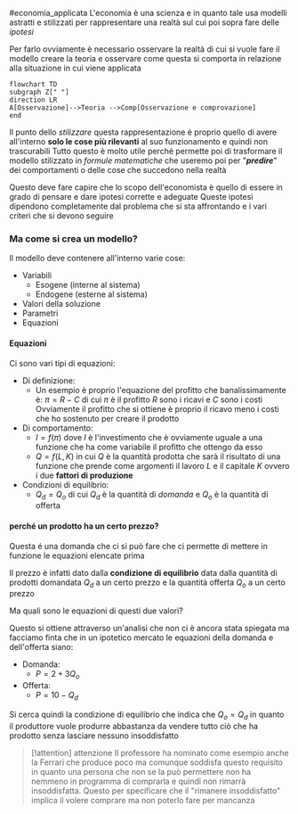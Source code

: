 #economia_applicata
L'economia è una scienza e in quanto tale usa modelli astratti e stilizzati per rappresentare una realtà sul cui poi sopra fare delle *ipotesi*

Per farlo ovviamente è necessario osservare la realtà di cui si vuole fare il modello creare la teoria e osservare come questa si comporta in relazione alla situazione in cui viene applicata

```mermaid
flowchart TD
subgraph Z[" "]
direction LR
A[Osservazione]-->Teoria -->Comp[Osservazione e comprovazione]
end
``` 

Il punto dello *stilizzare* questa rappresentazione è proprio quello di avere all'interno **solo le cose più rilevanti** al suo funzionamento e quindi non trascurabili
Tutto questo è molto utile perché permette poi di trasformare il modello stilizzato in *formule matematiche* che useremo poi per "***predire***" dei comportamenti o delle cose che succedono nella realtà

Questo deve fare capire che lo scopo dell'economista è quello di essere in grado di pensare e dare ipotesi corrette e adeguate
Queste ipotesi dipendono completamente dal problema che si sta affrontando e i vari criteri che si devono seguire

### Ma come si crea un modello?

Il modello deve contenere all'interno varie cose:
- Variabili
	- Esogene (interne al sistema)
	- Endogene (esterne al sistema)
- Valori della soluzione
- Parametri
- Equazioni

#### Equazioni
Ci sono vari tipi di equazioni:
- Di definizione:
  - Un esempio è proprio l'equazione del profitto che banalissimamente  è:
  $\pi=R-C$ di cui $\pi$ è il profitto $R$ sono i ricavi e $C$ sono i costi
  Ovviamente il profitto che si ottiene è proprio il ricavo meno i costi che ho sostenuto per creare il prodotto
- Di comportamento:
  - $I=f(\pi)$ dove $I$ è l'investimento che è ovviamente uguale a una funzione che ha come variabile il profitto che ottengo da esso
  - $Q=f(L,K)$ in cui $Q$  è la quantità prodotta che sarà il risultato di una funzione che prende come argomenti il lavoro $L$ e il capitale $K$ ovvero i due **fattori di produzione**
- Condizioni di equilibrio:
	- $Q_d=Q_o$ di cui $Q_d$ è la quantità di *domanda* e $Q_o$ è la quantità di offerta


#### perché un prodotto ha un certo prezzo?
Questa é una domanda che ci si può fare che ci permette di mettere in funzione le equazioni elencate prima

Il prezzo è infatti dato dalla **condizione di equilibrio** data dalla quantità di prodotti domandata $Q_d$ a un certo prezzo e la quantità offerta $Q_o$ a un certo prezzo

Ma quali sono le equazioni di questi due valori?

Questo si ottiene attraverso un'analisi che non ci è ancora stata spiegata ma facciamo finta che in un ipotetico mercato le equazioni della domanda e dell'offerta siano:
- Domanda:
	- $P=2+3Q_o$
- Offerta:
	- $P=10-Q_d$

Si cerca quindi la condizione di equilibrio che indica che $Q_o=Q_d$ in quanto il produttore vuole produrre abbastanza da vendere tutto ciò che ha prodotto senza lasciare nessuno insoddisfatto
> [!attention] attenzione
> Il professore ha nominato come esempio anche la Ferrari che produce poco ma comunque soddisfa questo requisito in quanto una persona che non se la può permettere non ha nemmeno in programma di comprarla e quindi non rimarrà insoddisfatta.
> Questo per specificare che il "rimanere insoddisfatto" implica il volere comprare ma non poterlo fare per mancanza



